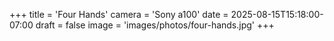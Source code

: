 +++
title = 'Four Hands'
camera = 'Sony a100'
date = 2025-08-15T15:18:00-07:00
draft = false
image = 'images/photos/four-hands.jpg'
+++